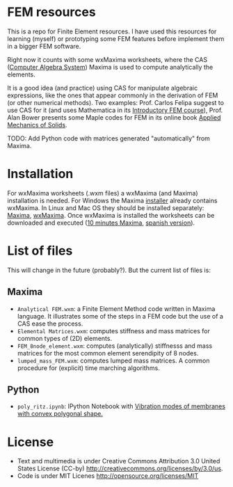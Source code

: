 FEM resources
=============

This is a repo for Finite Element resources. I have used this resources for learning (myself) or prototyping some FEM features before implement them in a bigger FEM software.

Right now it counts with some wxMaxima worksheets, where the CAS ([Computer Algebra System](http://en.wikipedia.org/wiki/Computer_algebra_system)) Maxima is used to compute analytically the elements.

It is a good idea (and practice) using CAS for manipulate algebraic expressions, like the ones that appear commonly in the derivation of FEM (or other numerical methods). Two examples: Prof. Carlos Felipa suggest to use CAS for it (and uses Mathematica in its [Introductory FEM course](http://www.colorado.edu/engineering/cas/courses.d/IFEM.d/)), Prof. Alan Bower presents some Maple codes for FEM in its online book [Applied Mechanics of Solids](http://solidmechanics.org/FEA.php).

TODO: Add Python code with matrices generated "automatically" from Maxima.


Installation
============
For wxMaxima worksheets (.wxm files) a wxMaxima (and Maxima) installation is needed. For Windows the Maxima [installer](http://sourceforge.net/projects/maxima/files/Maxima-Windows/) already contains wxMaxima. In Linux and Mac OS they should be installed separately: [Maxima](http://sourceforge.net/projects/maxima/files/), [wxMaxima](http://andrejv.github.io/wxmaxima/). Once wxMaxima is installed the worksheets can be downloaded and executed ([10 minutes Maxima](http://andrejv.github.io/wxmaxima/tutorials/10minute.zip), [spanish version](http://andrejv.github.io/wxmaxima/tutorials/10minute_es.zip)).


List of files
=============
This will change in the future (probably?). But the current list of files is:

Maxima
------
* `Analytical FEM.wxm`: a Finite Element Method code written in Maxima language. It illustrates some of the steps in a FEM code but the use of a CAS ease the process.
* `Elemental Matrices.wxm`: computes stiffness and mass matrices for common types of (2D) elements.
* `FEM_8node_element.wxm`: computes (analytically) stiffnesss and mass matrices for the most common element serendipity of 8 nodes.
* `lumped_mass_FEM.wxm`: computes lumped mass matrices. A common procedure for (explicit) time marching algorithms.

Python
------
* `poly_ritz.ipynb`: IPython Notebook with [Vibration modes of membranes with convex polygonal shape.](http://nbviewer.ipython.org/github/nicoguaro/FEM_resources/blob/master/poly_ritz.ipynb)


License
=======
* Text and multimedia is under Creative Commons Attribution 3.0 United States License (CC-by) http://creativecommons.org/licenses/by/3.0/us.
* Code is under MIT Licenes http://opensource.org/licenses/MIT

